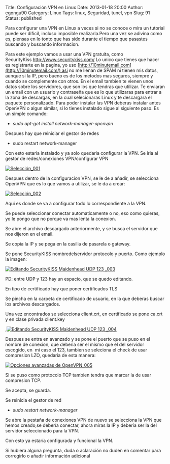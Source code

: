 Title: Configuración VPN en Linux
Date: 2013-01-18 20:00
Author: egongu90
Category: Linux
Tags: linux, Seguridad, tunel, vpn
Slug: 91
Status: published

Para configurar una VPN en Linux a veces si no se conoce o mira un
tutorial puede ser dificil, incluso imposible realizarla.Pero una vez se
adivina como es, piensas en lo tonto que has sido durante el tiempo que
pasastes buscando y buscando informacion.<!--more-->

Para este ejemplo vamos a usar una VPN gratuita, como
SecurityKiss <http://www.securitykiss.com/> Lo unico que tienes que
hacer es registrarte en la pagina, yo
uso [http://10minutemail.com](http://10minutemail.com/) asi no me llenan
de SPAM ni tienen mis datos, aunque si la IP, pero bueno es de los
metodos mas seguros, siempre y cuando se complemente con otros. En el
email tambien te vienen unos datos sobre los servidores, que son los que
tendras que utilizar. Te enviaran un email con un usuario y contraseña
que es lo que utilizaras para entrar a la zona de descargas, en la cual
selecionaras Linux y te descargara el paquete personalizado. Para poder
instalar las VPN deberas instalar antes OpenVPN o algun similar, si lo
tienes instalado sigue al siguiente paso. Es un simple comando:

-   <address>
    sudo apt-get install network-manager-openvpn
    </address>

Despues hay que reiniciar el gestor de redes

-   sudo restart network-manager

Con esto estaria instalado y ya solo quedaria configurar la VPN. Se iria
al gestor de redes/conexiones VPN/configurar VPN

[![Selección\_001](http://vps38574.vps.ovh.ca/wp-content/uploads/2013/01/seleccic3b3n_001.png?w=300)](http://vps38574.vps.ovh.ca/wp-content/uploads/2013/01/seleccic3b3n_001.png)

Despues dentro de la configuracion VPN, se le de a añadir, se selecciona
OpenVPN que es lo que vamos a utilizar, se le da a crear:

[![Selección\_002](http://vps38574.vps.ovh.ca/wp-content/uploads/2013/01/seleccic3b3n_002.png?w=300)](http://vps38574.vps.ovh.ca/wp-content/uploads/2013/01/seleccic3b3n_002.png)

Aqui es donde se va a configurar todo lo correspondiente a la VPN.

Se puede seleccionar conectar automaticamente o no, eso como quieras, yo
le pongo que no porque va mas lenta la conexion.

Se abre el archivo descargado anteriormente, y se busca el servidor que
nos dijeron en el email.

Se copia la IP y se pega en la casilla de pasarela o gateway.

Se pone SecurityKISS nombredelservidor protocolo y puerto. Como ejemplo
la imagen:

[![Editando SecurityKISS Maidenhead UDP 123
\_003](http://vps38574.vps.ovh.ca/wp-content/uploads/2013/01/editando-securitykiss-maidenhead-udp-123-_003.png?w=274)](http://vps38574.vps.ovh.ca/wp-content/uploads/2013/01/editando-securitykiss-maidenhead-udp-123-_003.png)

PD: entre UDP y 123 hay un espacio, que se quedo editando.

En tipo de certificado hay que poner certificados TLS

Se pincha en la carpeta de certificado de usuario, en la que deberas
buscar los archivos descargados.

Una vez encontrados se selecciona client.crt, en certificado se pone
ca.crt y en clase privada client.key

,[![Editando SecurityKISS Maidenhead UDP 123
\_004](http://vps38574.vps.ovh.ca/wp-content/uploads/2013/01/editando-securitykiss-maidenhead-udp-123-_004.png?w=274)](http://vps38574.vps.ovh.ca/wp-content/uploads/2013/01/editando-securitykiss-maidenhead-udp-123-_004.png)

Despues se entra en avanzado y se pone el puerto que se puso en el
nombre de conexion, que deberia ser el mismo que el del servidor
escogido, en  mi caso el 123, tambien se seleciona el check de usar
compresion LZO, quedaria de esta manera:

[![Opciones avanzadas de
OpenVPN\_005](http://vps38574.vps.ovh.ca/wp-content/uploads/2013/01/opciones-avanzadas-de-openvpn_005.png?w=300)](http://vps38574.vps.ovh.ca/wp-content/uploads/2013/01/opciones-avanzadas-de-openvpn_005.png)

Si se puso como protocolo TCP tambien tendra que marcar la de usar
compresion TCP.

Se acepta, se guarda.

Se reinicia el gestor de red

-   <address>
    sudo restart network-manager
    </address>

Se abre la pestaña de conexiones VPN de nuevo se selecciona la VPN que
hemos creado,se debería conectar, ahora miras la IP y debería ser la del
servidor seleccionado para la VPN.

Con esto ya estaría configurada y funcional la VPN.

Si hubiera alguna pregunta, duda o aclaración no duden en comentar para
corregirlo o añadir información adicional
